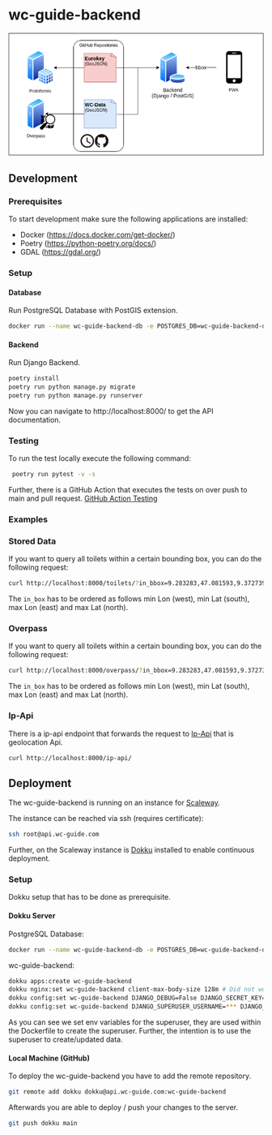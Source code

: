 # wc-guide-backend
![Overview](doc/images/wc_guide_overview.png)
## Development
### Prerequisites
To start development make sure the following applications are installed:
 - Docker (https://docs.docker.com/get-docker/)
 - Poetry (https://python-poetry.org/docs/)
 - GDAL (https://gdal.org/)
### Setup

#### Database
Run PostgreSQL Database with PostGIS extension.
```sh
docker run --name wc-guide-backend-db -e POSTGRES_DB=wc-guide-backend-db -e POSTGRES_USER=*** -e POSTGRES_PASSWORD=*** -d -p 5432:5432 mdillon/postgis
```
#### Backend
Run Django Backend.
```sh
poetry install
poetry run python manage.py migrate
poetry run python manage.py runserver
```
Now you can navigate to http://localhost:8000/ to get the API documentation.

### Testing
To run the test locally execute the following command:
```sh
 poetry run pytest -v -s
```
Further, there is a GitHub Action that executes the tests on over push to main and pull request.
[GitHub Action Testing](.github/workflow/testing.yml)


### Examples

### Stored Data

If you want to query all toilets within a certain bounding box, you can do the following request:
```sh
curl http://localhost:8000/toilets/?in_bbox=9.283283,47.081593,9.372739,47.133249
```
The `in_box` has to be ordered as follows min Lon (west), min Lat (south), max Lon (east) and max Lat (north).

### Overpass

If you want to query all toilets within a certain bounding box, you can do the following request:
```sh
curl http://localhost:8000/overpass/?in_bbox=9.283283,47.081593,9.372739,47.133249
```
The `in_box` has to be ordered as follows min Lon (west), min Lat (south), max Lon (east) and max Lat (north).

### Ip-Api
There is a ip-api endpoint that forwards the request to [Ip-Api](https://ip-api.com/) that is geolocation Api. 
```sh
curl http://localhost:8000/ip-api/
```

## Deployment
The wc-guide-backend is running on an instance for [Scaleway](https://www.scaleway.com/en/).

The instance can be reached via ssh (requires certificate):
```sh
ssh root@api.wc-guide.com
```

Further, on the Scaleway instance is [Dokku](https://dokku.com/) installed to enable continuous deployment.

### Setup
Dokku setup that has to be done as prerequisite.

#### Dokku Server
PostgreSQL Database:
```sh
docker run --name wc-guide-backend-db -e POSTGRES_DB=wc-guide-backend-db -e POSTGRES_USER=*** -e POSTGRES_PASSWORD=*** -d -p 5432:5432 mdillon/postgis
```

wc-guide-backend:
```sh
dokku apps:create wc-guide-backend
dokku nginx:set wc-guide-backend client-max-body-size 128m # Did not work had to be set manualy
dokku config:set wc-guide-backend DJANGO_DEBUG=False DJANGO_SECRET_KEY=***
dokku config:set wc-guide-backend DJANGO_SUPERUSER_USERNAME=*** DJANGO_SUPERUSER_EMAIL=*** DJANGO_SUPERUSER_PASSWORD=***
```
As you can see we set env variables for the superuser, they are used within the Dockerfile to create the superuser.
Further, the intention is to use the superuser to create/updated data.


#### Local Machine (GitHub) 
To deploy the wc-guide-backend you have to add the remote repository.
```sh
git remote add dokku dokku@api.wc-guide.com:wc-guide-backend
```
Afterwards you are able to deploy / push your changes to the server.
```sh
git push dokku main
```
